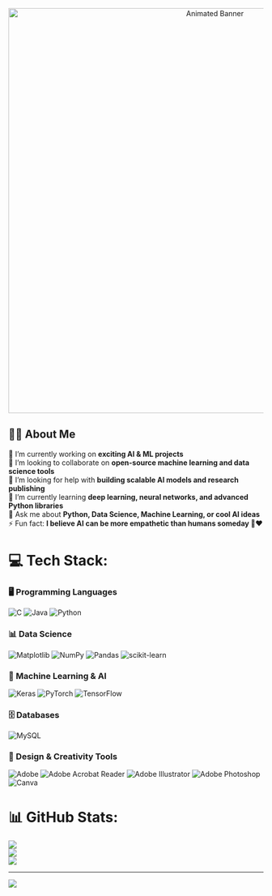 <p align="center">
  <img src="https://media2.giphy.com/media/v1.Y2lkPTc5MGI3NjExcmp4eHNqNXhhZTRicGNkZDBiZzVzdGZmNGR6b3R1bmcycDM1d2xidSZlcD12MV9pbnRlcm5hbF9naWZfYnlfaWQmY3Q9Zw/FXGoDrsgrNLj2/giphy.gif" alt="Animated Banner" width="800"/>
</p>



## 👨‍💻 About Me  

🔭 I’m currently working on **exciting AI & ML projects**  
👯 I’m looking to collaborate on **open-source machine learning and data science tools**  
🤝 I’m looking for help with **building scalable AI models and research publishing**  
🌱 I’m currently learning **deep learning, neural networks, and advanced Python libraries**  
💬 Ask me about **Python, Data Science, Machine Learning, or cool AI ideas**  
⚡ Fun fact: **I believe AI can be more empathetic than humans someday 🤖❤️** 


# 💻 Tech Stack:

### 🖥️ Programming Languages  
![C](https://img.shields.io/badge/c-%2300599C.svg?style=flat&logo=c&logoColor=white) 
![Java](https://img.shields.io/badge/java-%23ED8B00.svg?style=flat&logo=openjdk&logoColor=white) 
![Python](https://img.shields.io/badge/python-3670A0?style=flat&logo=python&logoColor=ffdd54)  

### 📊 Data Science  
![Matplotlib](https://img.shields.io/badge/Matplotlib-%23ffffff.svg?style=flat&logo=Matplotlib&logoColor=black) 
![NumPy](https://img.shields.io/badge/numpy-%23013243.svg?style=flat&logo=numpy&logoColor=white) 
![Pandas](https://img.shields.io/badge/pandas-%23150458.svg?style=flat&logo=pandas&logoColor=white) 
![scikit-learn](https://img.shields.io/badge/scikit--learn-%23F7931E.svg?style=flat&logo=scikit-learn&logoColor=white)  

### 🤖 Machine Learning & AI  
![Keras](https://img.shields.io/badge/Keras-%23D00000.svg?style=flat&logo=Keras&logoColor=white) 
![PyTorch](https://img.shields.io/badge/PyTorch-%23EE4C2C.svg?style=flat&logo=PyTorch&logoColor=white) 
![TensorFlow](https://img.shields.io/badge/TensorFlow-%23FF6F00.svg?style=flat&logo=TensorFlow&logoColor=white)  

### 🗄️ Databases  
![MySQL](https://img.shields.io/badge/mysql-4479A1.svg?style=flat&logo=mysql&logoColor=white)  

### 🎨 Design & Creativity Tools  
![Adobe](https://img.shields.io/badge/adobe-%23FF0000.svg?style=flat&logo=adobe&logoColor=white) 
![Adobe Acrobat Reader](https://img.shields.io/badge/Adobe%20Acrobat%20Reader-EC1C24.svg?style=flat&logo=Adobe%20Acrobat%20Reader&logoColor=white) 
![Adobe Illustrator](https://img.shields.io/badge/adobe%20illustrator-%23FF9A00.svg?style=flat&logo=adobe%20illustrator&logoColor=white) 
![Adobe Photoshop](https://img.shields.io/badge/adobe%20photoshop-%2331A8FF.svg?style=flat&logo=adobe%20photoshop&logoColor=white) 
![Canva](https://img.shields.io/badge/Canva-%2300C4CC.svg?style=flat&logo=Canva&logoColor=white)  

# 📊 GitHub Stats:
![](https://github-readme-stats.vercel.app/api?username=DeepSalman&theme=dark&hide_border=true&include_all_commits=false&count_private=false)<br/>
![](https://nirzak-streak-stats.vercel.app/?user=DeepSalman&theme=dark&hide_border=true)<br/>
![](https://github-readme-stats.vercel.app/api/top-langs/?username=DeepSalman&theme=dark&hide_border=true&include_all_commits=false&count_private=false&layout=compact)

---
[![](https://visitcount.itsvg.in/api?id=salmanfarsi2561&icon=1&color=0)](https://visitcount.itsvg.in)



<!-- Proudly created with GPRM ( https://gprm.itsvg.in ) -->
